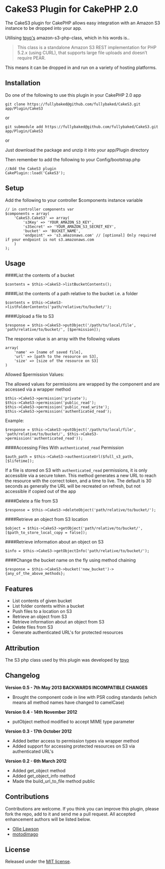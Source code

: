 # CakeS3 Plugin for CakePHP 2.0

The CakeS3 plugin for CakePHP allows easy integration with an Amazon S3 instance to be dropped into your app.

Utilising [tpyo's](https://github.com/tpyo/amazon-s3-php-class) amazon-s3-php-class, which in his words is..

> This class is a standalone Amazon S3 REST implementation for PHP 5.2.x (using CURL), that supports large file uploads and doesn’t require PEAR.

This means it can be dropped in and run on a variety of hosting platforms.

## Installation

Do one of the following to use this plugin in your CakePHP 2.0 app

	git clone https://fullybaked@github.com/fullybaked/CakeS3.git app/Plugin/CakeS3

or

	git submodule add https://fullybaked@github.com/fullybaked/CakeS3.git app/Plugin/CakeS3

or

Just download the package and unzip it into your app/Plugin directory


Then remember to add the following to your Config/bootstrap.php

	//Add the CakeS3 plugin
	CakePlugin::load('CakeS3');

## Setup

Add the following to your controller $components instance variable

	// in controller components var
	$components = array(
		'CakeS3.CakeS3' => array(
			's3Key' => 'YOUR_AMAZON_S3_KEY',
			's3Secret' => 'YOUR_AMAZON_S3_SECRET_KEY',
			'bucket' => 'BUCKET_NAME',
			'endpoint' => 's3.amazonaws.com' // [optional] Only required if your endpoint is not s3.amazonaws.com
		)
	);

## Usage

####List the contents of a bucket

	$contents = $this->CakeS3->listBucketContents();

####List the contents of a path relative to the bucket i.e. a folder

	$contents = $this->CakeS3->listFolderContents('path/relative/to/bucket/');

####Upload a file to S3

	$response = $this->CakeS3->putObject('/path/to/local/file', 'path/relative/to/bucket/', [$permission]);

The response value is an array with the following values

	array(
		'name' => [name of saved file],
		'url' => [path to the resource on S3],
		'size' => [size of the resource on S3]
	)

Allowed $permission Values:

The allowed values for permissions are wrapped by the component and are accessed via a wrapper method

	$this->CakeS3->permission('private');
	$this->CakeS3->permission('public_read');
	$this->CakeS3->permission('public_read_write');
	$this->CakeS3->permission('authenticated_read');

Example:

	$response = $this->CakeS3->putObject('/path/to/local/file', 'path/relative/to/bucket/', $this->CakeS3->permission('authenticated_read'));

####Accessing Files With `authenticated_read` Permission

	$auth_path = $this->CakeS3->authenticateUrl($full_s3_path, [$lifetime]);

If a file is stored on S3 with `authenticated_read` permissions, it is only accessible via a secure token.  This method generates a new URL to
reach the resource with the correct token, and a time to live.  The default is 30 seconds as generally the URL will be recreated on refresh, but
not accessible if copied out of the app

####Delete a file from S3

	$response = $this->CakeS3->deleteObject('path/relative/to/bucket/');

####Retrieve an object from S3 location

	$object = $this->CakeS3->getObject('path/relative/to/bucket/', [$path_to_store_local_copy = false]);

####Retrieve information about an object on S3

	$info = $this->CakeS3->getObjectInfo('path/relative/to/bucket/');

####Change the bucket name on the fly using method chaining

	$response = $this->CakeS3->bucket('new_bucket')->{any_of_the_above_methods};

## Features

* List contents of given bucket
* List folder contents within a bucket
* Push files to a location on S3
* Retrieve an object from S3
* Retrieve information about an object from S3
* Delete files from S3
* Generate authenticated URL's for protected resources

## Attribution

The S3 php class used by this plugin was developed by [tpyo](https://github.com/tpyo/amazon-s3-php-class)

## Changelog

**Version 0.5 - 7th May 2013 BACKWARDS INCOMPATIBLE CHANGES**

* Brought the component code in line with PSR coding standards (which means all method names have changed to camelCase)


**Version 0.4 - 14th November 2012**

* putObject method modified to accept MIME type parameter

**Version 0.3 - 17th October 2012**

* Added better access to permission types via wrapper method
* Added support for accessing protected resources on S3 via authenticated URL's

**Version 0.2 - 6th March 2012**

* Added get_object method
* Added get\_object\_info method
* Made the build\_url\_to\_file method public

## Contributions

Contributions are welcome.  If you think you can improve this plugin, please fork the repo, add to it and send me a pull request.
All accepted enhancement authors will be listed below.

- [Ollie Lawson](https://github.com/ollielawson)
- [motodimago](https://github.com/motodimago)

## License

Released under the [MIT license](http://www.opensource.org/licenses/MIT).
